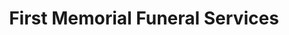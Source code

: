 ---
title: "First Memorial Funeral Services"
url: /kelowna/first-memorial-funeral-services/
shop: funeral directors
---